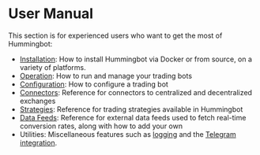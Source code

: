 # User Manual

This section is for experienced users who want to get the most of Hummingbot:

* [Installation](/installation): How to install Hummingbot via Docker or from source, on a variety of platforms.
* [Operation](/operation/client): How to run and manage your trading bots
* [Configuration](/operation/configuration): How to configure a trading bot
* [Connectors](/connectors): Reference for connectors to centralized and decentralized exchanges
* [Strategies](/strategies): Reference for trading strategies available in Hummingbot
* [Data Feeds](/feeds): Reference for external data feeds used to fetch real-time conversion rates, along with how to add your own
* Utilities: Miscellaneous features such as [logging](/utilities/logging) and the [Telegram integration](/utilities/telegram).

